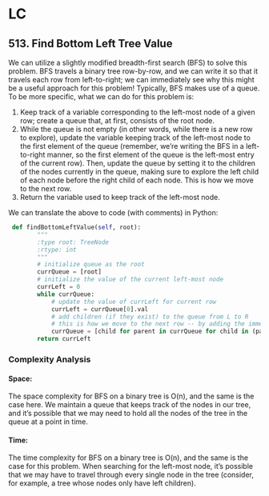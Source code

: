 # LC

## 513. Find Bottom Left Tree Value

We can utilize a slightly modified breadth-first search (BFS) to solve this problem. BFS travels a binary tree row-by-row, and we can write it so that it travels each row from left-to-right; we can immediately see why this might be a useful approach for this problem! Typically, BFS makes use of a queue. To be more specific, what we can do for this problem is:

1. Keep track of a variable corresponding to the left-most node of a given row; create a queue that, at first, consists of the root node.
2. While the queue is not empty (in other words, while there is a new row to explore), update the variable keeping track of the left-most node to the first element of the queue (remember, we’re writing the BFS in a left-to-right manner, so the first element of the queue is the left-most entry of the current row). Then, update the queue by setting it to the children of the nodes currently in the queue, making sure to explore the left child of each node before the right child of each node. This is how we move to the next row.
3. Return the variable used to keep track of the left-most node.


We can translate the above to code (with comments) in Python:

```python
 def findBottomLeftValue(self, root):
        """
        :type root: TreeNode
        :rtype: int
        """
        # initialize queue as the root
        currQueue = [root]
        # initialize the value of the current left-most node
        currLeft = 0
        while currQueue:
            # update the value of currLeft for current row
            currLeft = currQueue[0].val
            # add children (if they exist) to the queue from L to R
            # this is how we move to the next row -- by adding the immediate children of nodes in the current row
            currQueue = [child for parent in currQueue for child in (parent.left, parent.right) if child]
        return currLeft
```
### Complexity Analysis

#### Space: 
The space complexity for BFS on a binary tree is O(n), and the same is the case here. We maintain a queue that keeps track of the nodes in our tree, and it’s possible that we may need to hold all the nodes of the tree in the queue at a point in time.

#### Time: 
The time complexity for BFS on a binary tree is O(n), and the same is the case for this problem. When searching for the left-most node, it’s possible that we may have to travel through every single node in the tree (consider, for example, a tree whose nodes only have left children). 

